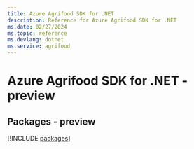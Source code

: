 ```yaml
---
title: Azure Agrifood SDK for .NET
description: Reference for Azure Agrifood SDK for .NET
ms.date: 02/27/2024
ms.topic: reference
ms.devlang: dotnet
ms.service: agrifood
---
```

# Azure Agrifood SDK for .NET - preview
## Packages - preview
[!INCLUDE [packages](agrifood-index.md)]